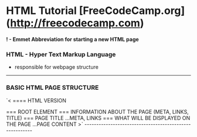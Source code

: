 # HTML Tutorial [FreeCodeCamp.org] (http://freecodecamp.com)

**! - Emmet Abbreviation for starting a new HTML page**

### HTML - Hyper Text Markup Language
- responsible for webpage structure

--------------------------------------------------------
### BASIC HTML PAGE STRUCTURE
`<<!DOCTYPE html> ==== HTML VERSION
<html>          === ROOT ELEMENT
    <head>      === INFORMATION ABOUT THE PAGE (META, LINKS, TITLE)
        <title>Document</title> === PAGE TITLE
        ...META, LINKS
    </head>
    <body>      === WHAT WILL BE DISPLAYED ON THE PAGE 
        ...PAGE CONTENT
    </body>
</html>>`
--------------------------------------------------------



